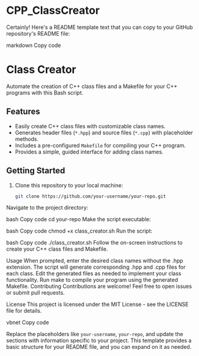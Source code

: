 # CPP_ClassCreator
Certainly! Here's a README template text that you can copy to your GitHub repository's README file:

markdown
Copy code
# Class Creator

Automate the creation of C++ class files and a Makefile for your C++ programs with this Bash script.

## Features

- Easily create C++ class files with customizable class names.
- Generates header files (`*.hpp`) and source files (`*.cpp`) with placeholder methods.
- Includes a pre-configured `Makefile` for compiling your C++ program.
- Provides a simple, guided interface for adding class names.

## Getting Started

1. Clone this repository to your local machine:

   ```bash
   git clone https://github.com/your-username/your-repo.git
Navigate to the project directory:

bash
Copy code
cd your-repo
Make the script executable:

bash
Copy code
chmod +x class_creator.sh
Run the script:

bash
Copy code
./class_creator.sh
Follow the on-screen instructions to create your C++ class files and Makefile.

Usage
When prompted, enter the desired class names without the .hpp extension.
The script will generate corresponding .hpp and .cpp files for each class.
Edit the generated files as needed to implement your class functionality.
Run make to compile your program using the generated Makefile.
Contributing
Contributions are welcome! Feel free to open issues or submit pull requests.

License
This project is licensed under the MIT License - see the LICENSE file for details.

vbnet
Copy code

Replace the placeholders like `your-username`, `your-repo`, and update the sections with information specific to your project. This template provides a basic structure for your README file, and you can expand on it as needed.
